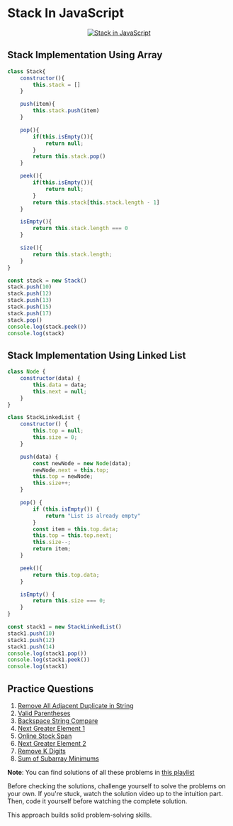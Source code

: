 # Stack In JavaScript

<p align="center">
  <a href="https://youtu.be/6RbtTNUTKVU">
  <img src="https://img.youtube.com/vi/6RbtTNUTKVU/0.jpg" alt="Stack in JavaScript" />
  </a>
</p>

## Stack Implementation Using Array
```javascript
class Stack{
    constructor(){
        this.stack = []
    }

    push(item){
        this.stack.push(item)
    }

    pop(){
        if(this.isEmpty()){
            return null;
        }
        return this.stack.pop()
    }

    peek(){
        if(this.isEmpty()){
            return null;
        }
        return this.stack[this.stack.length - 1]
    }

    isEmpty(){
        return this.stack.length === 0
    }

    size(){
        return this.stack.length;
    }
}

const stack = new Stack()
stack.push(10)
stack.push(12)
stack.push(13)
stack.push(15)
stack.push(17)
stack.pop()
console.log(stack.peek())
console.log(stack)
```

## Stack Implementation Using Linked List

```javascript
class Node {
    constructor(data) {
        this.data = data;
        this.next = null;
    }
}

class StackLinkedList {
    constructor() {
        this.top = null;
        this.size = 0;
    }

    push(data) {
        const newNode = new Node(data);
        newNode.next = this.top;
        this.top = newNode;
        this.size++;
    }

    pop() {
        if (this.isEmpty()) {
            return "List is already empty"
        }
        const item = this.top.data;
        this.top = this.top.next;
        this.size--;
        return item;
    }

    peek(){
        return this.top.data;
    }

    isEmpty() {
        return this.size === 0;
    }
}

const stack1 = new StackLinkedList()
stack1.push(10)
stack1.push(12)
stack1.push(14)
console.log(stack1.pop())
console.log(stack1.peek())
console.log(stack1)
```

## Practice Questions

1. [Remove All Adjacent Duplicate in String](https://leetcode.com/problems/remove-all-adjacent-duplicates-in-string/)
2. [Valid Parentheses](https://leetcode.com/problems/valid-parentheses/)
3. [Backspace String Compare](https://leetcode.com/problems/backspace-string-compare/)
4. [Next Greater Element 1](https://leetcode.com/problems/next-greater-element-i/)
5. [Online Stock Span](https://leetcode.com/problems/online-stock-span/)
6. [Next Greater Element 2](https://leetcode.com/problems/next-greater-element-ii/)
7. [Remove K Digits](https://leetcode.com/problems/remove-k-digits/)
8. [Sum of Subarray Minimums](https://leetcode.com/problems/sum-of-subarray-minimums/)

**Note**: You can find solutions of all these problems in [this playlist](https://www.youtube.com/playlist?list=PLSH9gf0XETotSpywVcJGIYODBNL_j0P0u)

Before checking the solutions, challenge yourself to solve the problems on your own. If you're stuck, watch the solution video up to the intuition part. Then, code it yourself before watching the complete solution. 

This approach builds solid problem-solving skills.